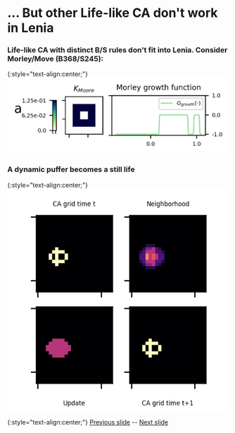 # ... But other Life-like CA don't work in Lenia

### Life-like CA with distinct  B/S rules don't fit into Lenia. Consider Morley/Move (B368/S245):

{:style="text-align:center;"}
![Morley rules in Lenia](https://raw.githubusercontent.com/riveSunder/yuca/master/assets/glaberish/morley_in_lenia.png)

### A dynamic puffer becomes a still life

{:style="text-align:center;"}
![Morley puffer in Lenia (doesn't work)](https://raw.githubusercontent.com/riveSunder/yuca/master/assets/glaberish/morley_puffer_lenia.gif)

{:style="text-align:center;"}
[Previous slide](https://rivesunder.github.io/yuca/g_slide_005) -- [Next slide](https://rivesunder.github.io/yuca/g_slide_007)

